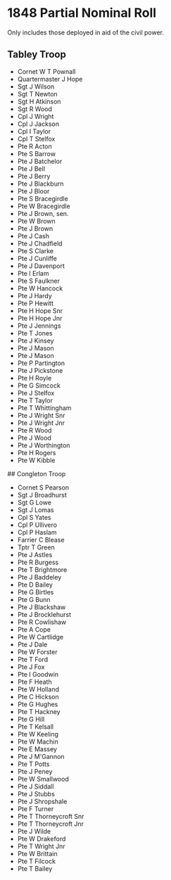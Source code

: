 # 1848 Partial Nominal Roll

Only includes those deployed in aid of the civil power.

## Tabley Troop

* Cornet W T Pownall
* Quartermaster J Hope
* Sgt J Wilson
* Sgt T Newton
* Sgt H Atkinson
* Sgt R Wood
* Cpl J Wright
* Cpl J Jackson
* Cpl I Taylor
* Cpl T Stelfox
* Pte R Acton
* Pte S Barrow
* Pte J Batchelor
* Pte J Bell
* Pte J Berry
* Pte J Blackburn
* Pte J Bloor
* Pte S Bracegirdle
* Pte W Bracegirdle
* Pte J Brown, sen.
* Pte W Brown
* Pte J Brown
* Pte J Cash
* Pte J Chadfield
* Pte S Clarke
* Pte J Cunliffe
* Pte J Davenport
* Pte I Erlam
* Pte S Faulkner
* Pte W Hancock
* Pte J Hardy
* Pte P Hewitt
* Pte H Hope Snr
* Pte H Hope Jnr
* Pte J Jennings
* Pte T Jones
* Pte J Kinsey
* Pte J Mason
* Pte J Mason
* Pte P Partington
* Pte J Pickstone
* Pte H Royle
* Pte G Simcock
* Pte J Stelfox
* Pte T Taylor
* Pte T Whittingham
* Pte J Wright Snr
* Pte J Wright Jnr
* Pte R Wood
* Pte J Wood
* Pte J Worthington
* Pte H Rogers
* Pte W Kibble

## Congleton Troop

* Cornet S Pearson
* Sgt J Broadhurst
* Sgt G Lowe
* Sgt J Lomas
* Cpl S Yates
* Cpl P Ullivero
* Cpl P Haslam
* Farrier C Blease
* Tptr T Green
* Pte J Astles
* Pte R Burgess
* Pte T Brightmore
* Pte J Baddeley
* Pte D Bailey
* Pte G Birtles
* Pte G Bunn
* Pte J Blackshaw
* Pte J Brocklehurst
* Pte R Cowlishaw
* Pte A Cope
* Pte W Cartlidge
* Pte J Dale
* Pte W Forster
* Pte T Ford
* Pte J Fox
* Pte I Goodwin
* Pte F Heath
* Pte W Holland
* Pte C Hickson
* Pte G Hughes
* Pte T Hackney
* Pte G Hill
* Pte T Kelsall
* Pte W Keeling
* Pte W Machin
* Pte E Massey
* Pte J M'Gannon
* Pte T Potts
* Pte J Peney
* Pte W Smallwood
* Pte J Siddall
* Pte J Stubbs
* Pte J Shropshale
* Pte F Turner
* Pte T Thorneycroft Snr
* Pte T Thorneycroft Jnr
* Pte J Wilde
* Pte W Drakeford
* Pte T Wright Jnr
* Pte W Brittain
* Pte T Filcock
* Pte T Bailey
